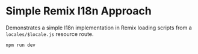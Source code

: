 # Simple Remix I18n Approach

Demonstrates a simple I18n implementation in Remix loading scripts from a `locales/$locale.js` resource route.

```sh
npm run dev
```
